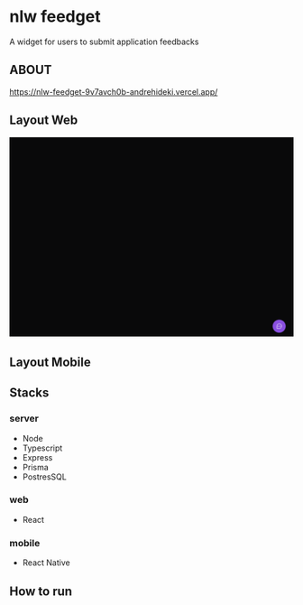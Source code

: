 # nlw feedget
A widget for users to submit application feedbacks

## ABOUT
https://nlw-feedget-9v7avch0b-andrehideki.vercel.app/

## Layout Web
<img src="https://github.com/andrehideki/nlw-feedget/blob/master/assets/feedget-web.gif">

## Layout Mobile

## Stacks
### server
- Node
- Typescript
- Express
- Prisma
- PostresSQL

### web
- React

### mobile
- React Native

## How to run
```bash

```
